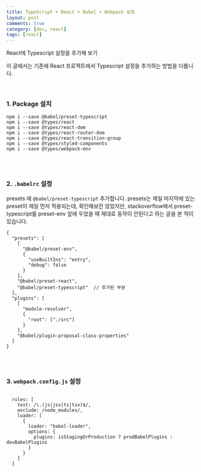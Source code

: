 ```yaml
---
title: TypeScript + React + Babel + Webpack 설정
layout: post
comments: true
category: [dev, react]
tags: [react]
---
```


React에 Typescript 설정을 추가해 보기

<!--more-->

이 글에서는 기존에 React 프로젝트에서 Typescript 설정을 추가하는 방법을 다룹니다.
<br/>
<br/>
<br/>

### 1. Package 설치

```
npm i --save @babel/preset-typescript
npm i --save @types/react
npm i --save @types/react-dom
npm i --save @types/react-router-dom
npm i --save @types/react-transition-group
npm i --save @types/styled-components
npm i --save @types/webpack-env
```

<br/>
<br/>

### 2. `.babelrc` 설정

presets 에 `@babel/preset-typescript` 추가합니다. presets는 제일 마지막에 있는 preset이 제일 먼저 적용되는데, 확인해보진 않았지만, stackoverflow에서 preset-typescript를 preset-env 앞에 두었을 때 제대로 동작이 안된다고 하는 글을 본 적이 있습니다.

```
{
  "presets": [
    [
      "@babel/preset-env",
      {
        "useBuiltIns": "entry",
        "debug": false
      }
    ],
    "@babel/preset-react",
    "@babel/preset-typescript"  // 추가된 부분
  ],
  "plugins": [
    [
      "module-resolver",
      {
        "root": ["./src"]
      }
    ],
    "@babel/plugin-proposal-class-properties"
  ]
}

```

<br/>
<br/>

### 3. `webpack.config.js` 설정

```

  rules: [
    test: /\.(js|jsx|ts|tsx)$/,
    exclude: /node_modules/,
    loader: [
      {
        loader: "babel-loader",
        options: {
          plugins: isStagingOrProduction ? prodBabelPlugins : devBabelPlugins
        }
      }
    ]
  ]
```
